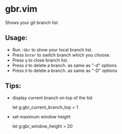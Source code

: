# gbr.vim

Shows your git branch list

## Usage:

* Run `:Gbr` to show your local branch list.
* Press `Enter` to switch branch which you choose.
* Press `q` to close branch list.
* Press `d` to delete a branch. as same as "-d" options
* Press `D` to delete a branch. as same as "-D" options

## Tips:

* display current branch on top of the list

  let g:gbr_current_branch_top = 1

* set maximum window height

  let g:gbr_window_height = 20
